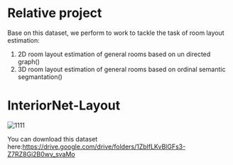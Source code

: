 # Relative project
Base on this dataset, we perform to work to tackle the task of room layout estimation:
1. 2D room layout estimation of general rooms based on un directed graph()
2. 3D room layout estimation of general rooms based on ordinal semantic segmantation()


# InteriorNet-Layout
![1111](https://user-images.githubusercontent.com/52377012/162349293-36bfb4b4-a4a4-4a22-96c9-8e6582006bdb.PNG)

You can download this dataset here:https://drive.google.com/drive/folders/1ZblfLKvBlGFs3-Z7RZ8Gi2B0wv_svaMo



